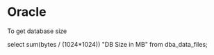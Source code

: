 # Oracle
To get database size

select sum(bytes / (1024*1024)) "DB Size in MB" from dba_data_files; 
